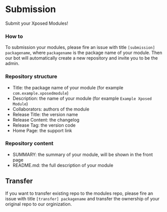 # Submission
Submit your Xposed Modules!

### How to
To submission your modules, please fire an issue with title `[submission] packagename`, where `packagename` is the package name of your module. Then our bot will automatically create a new repository and invite you to be the admin.

### Repository structure
- Title: the package name of your module (for example `com.example.xposedmodule`)
- Description: the name of your module (for example `Example Xposed Module`)
- Collaborators: authors of the module
- Release Title: the version name
- Release Content: the changelog
- Release Tag: the version code
- Home Page: the support link

### Repository content
- SUMMARY: the summary of your module, will be shown in the front page
- README.md: the full description of your module

## Transfer
If you want to transfer existing repo to the modules repo, please fire an issue with title `[transfer] packagename` and transfer the ownership of your original repo to our orginization.

